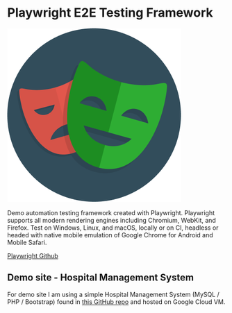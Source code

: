 # Playwright E2E Testing Framework

![The San Juan Mountains are beautiful!](/assets/images/playwright-logo.png "San Juan Mountains")

Demo automation testing framework created with Playwright. Playwright supports all modern rendering engines including Chromium, WebKit, and Firefox. Test on Windows, Linux, and macOS, locally or on CI, headless or headed with native mobile emulation of Google Chrome for Android and Mobile Safari.

[Playwright Github](https://github.com/microsoft/playwright)

## Demo site - Hospital Management System

For demo site I am using a simple Hospital Management System (MySQL / PHP / Bootstrap) found in [this GitHub repo](https://github.com/kishan0725/Hospital-Management-System) and hosted on Google Cloud VM.